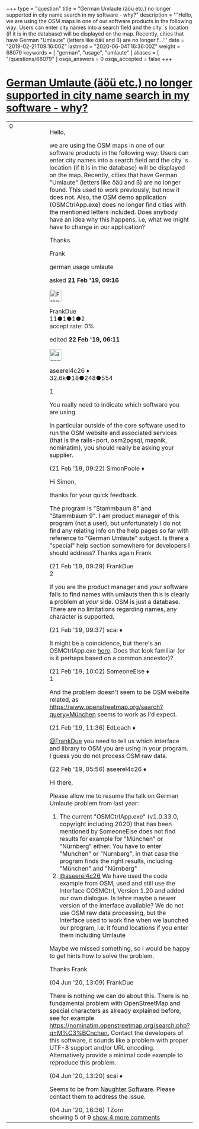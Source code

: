 +++
type = "question"
title = "German Umlaute (äöü etc.) no longer supported in city name search in my software - why?"
description = '''Hello, we are using the OSM maps in one of our software products in the following way: Users can enter city names into a search field and the city ´s location (if it is in the database) will be displayed on the map. Recently, cities that have German &quot;Umlaute&quot; (letters like öäü and ß) are no longer f...'''
date = "2019-02-21T09:16:00Z"
lastmod = "2020-06-04T16:36:00Z"
weight = 68079
keywords = [ "german", "usage", "umlaute" ]
aliases = [ "/questions/68079" ]
osqa_answers = 0
osqa_accepted = false
+++

<div class="headNormal">

# [German Umlaute (äöü etc.) no longer supported in city name search in my software - why?](/questions/68079/german-umlaute-aou-etc-no-longer-supported-in-city-name-search-in-my-software-why)

</div>

<div id="main-body">

<div id="askform">

<table id="question-table" style="width:100%;">
<colgroup>
<col style="width: 50%" />
<col style="width: 50%" />
</colgroup>
<tbody>
<tr>
<td style="width: 30px; vertical-align: top"><div class="vote-buttons">
<span id="post-68079-upvote" class="ajax-command post-vote up" rel="nofollow" title="I like this post (click again to cancel)"> </span>
<div id="post-68079-score" class="post-score" title="current number of votes">
0
</div>
<span id="post-68079-downvote" class="ajax-command post-vote down" rel="nofollow" title="I dont like this post (click again to cancel)"> </span> <span id="favorite-mark" class="ajax-command favorite-mark" rel="nofollow" title="mark/unmark this question as favorite (click again to cancel)"> </span>
<div id="favorite-count" class="favorite-count">
&#10;</div>
</div></td>
<td><div id="item-right">
<div class="question-body">
<p>Hello,</p>
<p>we are using the OSM maps in one of our software products in the following way: Users can enter city names into a search field and the city ´s location (if it is in the database) will be displayed on the map. Recently, cities that have German "Umlaute" (letters like öäü and ß) are no longer found. This used to work previously, but now it does not. Also, the OSM demo application (OSMCtrlApp.exe) does no longer find cities with the mentioned letters included. Does anybody have an idea why this happens, i.e, what we might have to change in our application?</p>
<p>Thanks</p>
<p>Frank</p>
</div>
<div id="question-tags" class="tags-container tags">
<span class="post-tag tag-link-german" rel="tag" title="see questions tagged &#39;german&#39;">german</span> <span class="post-tag tag-link-usage" rel="tag" title="see questions tagged &#39;usage&#39;">usage</span> <span class="post-tag tag-link-umlaute" rel="tag" title="see questions tagged &#39;umlaute&#39;">umlaute</span>
</div>
<div id="question-controls" class="post-controls">
&#10;</div>
<div class="post-update-info-container">
<div class="post-update-info post-update-info-user">
<p>asked <strong>21 Feb '19, 09:16</strong></p>
<img src="https://secure.gravatar.com/avatar/b37e0d5cd5e64de536ba6f4368e5bbaa?s=32&amp;d=identicon&amp;r=g" class="gravatar" width="32" height="32" alt="FrankDue&#39;s gravatar image" />
<p><span>FrankDue</span><br />
<span class="score" title="11 reputation points">11</span><span title="1 badges"><span class="badge1">●</span><span class="badgecount">1</span></span><span title="1 badges"><span class="silver">●</span><span class="badgecount">1</span></span><span title="2 badges"><span class="bronze">●</span><span class="badgecount">2</span></span><br />
<span class="accept_rate" title="Rate of the user&#39;s accepted answers">accept rate:</span> <span title="FrankDue has no accepted answers">0%</span></p>
</div>
<div class="post-update-info post-update-info-edited">
<p><span> edited <strong>22 Feb '19, 06:11</strong> </span></p>
<img src="https://secure.gravatar.com/avatar/66f0dc05b44574e3894be07b0b37cf37?s=32&amp;d=identicon&amp;r=g" class="gravatar" width="32" height="32" alt="aseerel4c26&#39;s gravatar image" />
<p><span>aseerel4c26 ♦</span><br />
<span class="score" title="32615 reputation points"><span>32.6k</span></span><span title="18 badges"><span class="badge1">●</span><span class="badgecount">18</span></span><span title="248 badges"><span class="silver">●</span><span class="badgecount">248</span></span><span title="554 badges"><span class="bronze">●</span><span class="badgecount">554</span></span></p>
</div>
</div>
<div id="comments-container-68079" class="comments-container">
<span id="68080"></span>
<div id="comment-68080" class="comment">
<div id="post-68080-score" class="comment-score">
1
</div>
<div class="comment-text">
<p>You really need to indicate which software you are using.</p>
<p>In particular outside of the core software used to run the OSM website and associated services (that is the rails-port, osm2pgsql, mapnik, nominatim), you should really be asking your supplier.</p>
</div>
<div id="comment-68080-info" class="comment-info">
<span class="comment-age">(21 Feb '19, 09:22)</span> <span class="comment-user userinfo">SimonPoole ♦</span>
</div>
</div>
<span id="68081"></span>
<div id="comment-68081" class="comment">
<div id="post-68081-score" class="comment-score">
&#10;</div>
<div class="comment-text">
<p>Hi Simon,</p>
<p>thanks for your quick feedback.</p>
<p>The program is "Stammbaum 8" and "Stammbaum 9". I am product manager of this program (not a user), but unfortunately I do not find any relating info on the help pages so far with reference to "German Umlaute" subject. Is there a "special" help section somewhere for developers I should address? Thanks again Frank</p>
</div>
<div id="comment-68081-info" class="comment-info">
<span class="comment-age">(21 Feb '19, 09:29)</span> <span class="comment-user userinfo">FrankDue</span>
</div>
</div>
<span id="68084"></span>
<div id="comment-68084" class="comment">
<div id="post-68084-score" class="comment-score">
2
</div>
<div class="comment-text">
<p>If <em>you</em> are the product manager and <em>your</em> software fails to find names with umlauts then this is clearly a problem at <em>your</em> side. OSM is just a database. There are no limitations regarding names, any character is supported.</p>
</div>
<div id="comment-68084-info" class="comment-info">
<span class="comment-age">(21 Feb '19, 09:37)</span> <span class="comment-user userinfo">scai ♦</span>
</div>
</div>
<span id="68085"></span>
<div id="comment-68085" class="comment">
<div id="post-68085-score" class="comment-score">
&#10;</div>
<div class="comment-text">
<p>It might be a coincidence, but there's an OSMCtrlApp.exe <a href="https://github.com/fatelancer/IEC104PowerFlow">here</a>. Does that look familiar (or is it perhaps based on a common ancestor)?</p>
</div>
<div id="comment-68085-info" class="comment-info">
<span class="comment-age">(21 Feb '19, 10:02)</span> <span class="comment-user userinfo">SomeoneElse ♦</span>
</div>
</div>
<span id="68087"></span>
<div id="comment-68087" class="comment">
<div id="post-68087-score" class="comment-score">
1
</div>
<div class="comment-text">
<p>And the problem doesn't seem to be OSM website related, as <a href="https://www.openstreetmap.org/search?query=München">https://www.openstreetmap.org/search?query=München</a> seems to work as I'd expect.</p>
</div>
<div id="comment-68087-info" class="comment-info">
<span class="comment-age">(21 Feb '19, 11:36)</span> <span class="comment-user userinfo">EdLoach ♦</span>
</div>
</div>
<span id="68108"></span>
<div id="comment-68108" class="comment not_top_scorer">
<div id="post-68108-score" class="comment-score">
&#10;</div>
<div class="comment-text">
<p><a href="https://help.openstreetmap.org/users/16310/frankdue">@FrankDue</a> you need to tell us which interface and library to OSM you are using in your program. I guess you do not process OSM raw data.</p>
</div>
<div id="comment-68108-info" class="comment-info">
<span class="comment-age">(22 Feb '19, 05:56)</span> <span class="comment-user userinfo">aseerel4c26 ♦</span>
</div>
</div>
<span id="75141"></span>
<div id="comment-75141" class="comment not_top_scorer">
<div id="post-75141-score" class="comment-score">
&#10;</div>
<div class="comment-text">
<p>Hi there,</p>
<p>Please allow me to resume the talk on German Umlaute problem from last year:</p>
<ol>
<li>The current "OSMCtrlApp.exe" (v1.0.33.0, copyright including 2020) that has been mentioned by SomeoneElse does not find results for example for "München" or "Nürnberg" either. You have to enter "Munchen" or "Nurnberg", in that case the program finds the right results, including "München" and "Nürnberg"</li>
<li><a href="https://help.openstreetmap.org/users/5179/aseerel4c26">@aseerel4c26</a> We have used the code example from OSM, used and still use the Interface COSMCtrl, Version 1.20 and added our own dialogue. Is tehre maybe a newer version of the interface available? We do not use OSM raw data processing, but the Interface used to work fine when we launched our program, i.e. it found locations if you enter them including Umlaute</li>
</ol>
<p>Maybe we missed something, so I would be happy to get hints how to solve the problem.</p>
<p>Thanks Frank</p>
</div>
<div id="comment-75141-info" class="comment-info">
<span class="comment-age">(04 Jun '20, 13:09)</span> <span class="comment-user userinfo">FrankDue</span>
</div>
</div>
<span id="75142"></span>
<div id="comment-75142" class="comment not_top_scorer">
<div id="post-75142-score" class="comment-score">
&#10;</div>
<div class="comment-text">
<p>There is nothing we can do about this. There is no fundamental problem with OpenStreetMap and special characters as already explained before, see for example <a href="https://nominatim.openstreetmap.org/search.php?q=M%C3%BCnchen.">https://nominatim.openstreetmap.org/search.php?q=M%C3%BCnchen.</a> Contact the developers of this software, it sounds like a problem with proper UTF-8 support and/or URL encoding. Alternatively provide a minimal code example to reproduce this problem.</p>
</div>
<div id="comment-75142-info" class="comment-info">
<span class="comment-age">(04 Jun '20, 13:20)</span> <span class="comment-user userinfo">scai ♦</span>
</div>
</div>
<span id="75146"></span>
<div id="comment-75146" class="comment not_top_scorer">
<div id="post-75146-score" class="comment-score">
&#10;</div>
<div class="comment-text">
<p>Seems to be from <a href="http://www.naughter.com/osmctrl.html">Naughter Software</a>. Please contact them to address the issue.</p>
</div>
<div id="comment-75146-info" class="comment-info">
<span class="comment-age">(04 Jun '20, 16:36)</span> <span class="comment-user userinfo">TZorn</span>
</div>
</div>
</div>
<div id="comment-tools-68079" class="comment-tools">
<span class="comments-showing"> showing 5 of 9 </span> <a href="#" class="show-all-comments-link">show 4 more comments</a>
</div>
<div class="clear">
&#10;</div>
<div id="comment-68079-form-container" class="comment-form-container">
&#10;</div>
<div class="clear">
&#10;</div>
</div></td>
</tr>
</tbody>
</table>

</div>

</div>

